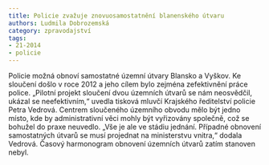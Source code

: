 ```yaml
---
title: Policie zvažuje znovuosamostatnění blanenského útvaru
authors: Ludmila Dobrozemská
category: zpravodajství
tags: 
- 21-2014
- policie
---
```

Policie možná obnoví samostatné územní útvary Blansko a Vyškov. Ke sloučení došlo v roce 2012 a jeho cílem bylo zejména zefektivnění práce police. „Pilotní projekt sloučení dvou územních útvarů se nám neosvědčil, ukázal se neefektivním,“ uvedla tisková mluvčí Krajského ředitelství policie Petra Vedrová. Centrem sloučeného územního obvodu mělo být jedno místo, kde by administrativní věci mohly být vyřizovány společně, což se bohužel do praxe neuvedlo. „Vše je ale ve stádiu jednání. Případné obnovení samostatných útvarů se musí projednat na ministerstvu vnitra,“ dodala Vedrová. Časový harmonogram obnovení územních útvarů zatím stanoven nebyl.
